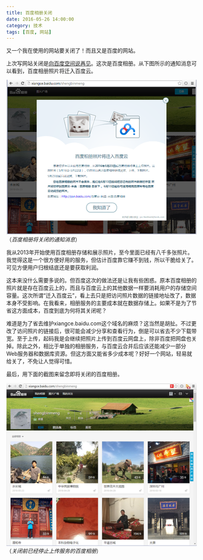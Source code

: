 ```yaml
---
title: 百度相册关闭
date: 2016-05-26 14:00:00
category: 技术
tags: [百度, 网站]
---
```


又一个我在使用的网站要关闭了！而且又是百度的网站。

<!--more-->

上次写网站关闭是[向百度空间说再见](/posts/say-goodbye-to-baidu-space)。这次是百度相册。从下图所示的通知消息可以看到，百度相册照片将迁入百度云。

![](/images/2016-05-26-xiangce-message.png)  
（_百度相册将关闭的通知消息_）

我从2013年开始使用百度相册存储和展示照片，至今里面已经有八千多张照片。我觉得这是一个很方便好用的服务，但估计百度靠它赚不到钱，所以干脆给关了。可见方便用户归根结底还是要获取利润。

这本来没什么需要多说的。但百度这次的做法还是让我有些困惑。原本百度相册的照片就是存在百度云上的，而且与百度云上的其他数据一样要消耗用户的存储空间容量。这次所谓“迁入百度云”，看上去只是把访问照片数据的链接地址改了，数据本身不受影响。在我看来，相册服务的主要成本就在数据存储上。如果不是为了节省这方面成本，百度到底为何将其关闭呢？

难道是为了省去维护xiangce.baidu.com这个域名的麻烦？这当然是胡扯。不过更改了访问照片的链接后，很可能会减少分享和查看行为，倒是可以省去不少下载带宽。至于上传，起码我是会继续把照片上传到百度云网盘上，除非百度把网盘也关掉。除此之外，相比于单独的相册服务，与百度云合并后应该还能减少一部分Web服务器和数据库资源。但这方面又能省多少成本呢？好好一个网站，轻易就给关了，不免让人觉得可惜。

最后，用下面的截图来留念即将关闭的百度相册。

![](/images/2016-05-26-xiangce.png)  
（_关闭前已经停止上传服务的百度相册_）

